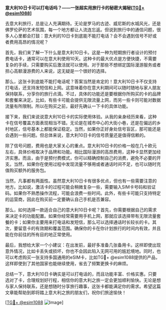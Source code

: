 **意大利10日卡可以打电话吗？——一张超实用旅行卡的秘密大揭秘[[TG💪+ @esim1088](https://t.me/s/esim1088)]**

去意大利旅行，总是让人充满期待。无论是罗马的古迹、威尼斯的水城风光，还是佛罗伦萨的艺术氛围，每一个地方都让人流连忘返。但说到旅行中的通信问题，很多人心里都会打鼓：意大利的10日卡到底能不能打电话？会不会遇到信号不好或者费用高昂的情况呢？

首先，我们来了解一下什么是意大利10日卡。这是一种为短期旅行者设计的预付费电话卡，通常可以在意大利使用10天。这种卡的最大优点是方便快捷，不需要复杂的手续，只需要购买后激活就可以使用。对于那些不想绑定国际漫游服务或者担心高额漫游费的人来说，这无疑是一个很好的选择。

那么，这张卡到底能不能打电话呢？答案当然是肯定的！意大利10日卡不仅支持打电话，还支持发短信和上网。这意味着你在意大利期间可以随时随地与家人朋友保持联系，分享你的旅行点滴。不过，具体的功能还是要根据你所购买的卡的品牌和套餐来决定。比如，有些卡可能会提供无限流量上网，而另一些卡则可能对数据流量有所限制。所以在购买之前，最好先确认一下卡的具体功能。

接下来，我们来说说意大利10日卡的实际使用体验。从我的亲身经历来看，这种卡在信号覆盖方面表现相当不错。无论是在城市中心的大街小巷，还是在偏远的乡村地区，信号基本上都能保证稳定。当然，如果你正好身处信号盲区，那可能还是会遇到一些问题。但总体来说，意大利10日卡的信号质量还是值得信赖的。

除了信号问题，费用也是大家关心的重点。意大利10日卡的价格一般在几十欧元左右，具体价格取决于品牌和功能。相比国际漫游的高昂费用，这种卡显然更加经济实惠。而且，由于是预付费模式，你可以精确控制自己的消费，避免不必要的开支。当然，如果你在使用过程中发现流量不够用或者通话时间不足，也可以随时充值购买额外的服务包。

当然，凡事都有两面性。虽然意大利10日卡有很多优点，但也有一些需要注意的地方。比如说，激活卡的过程可能会稍微复杂一些，需要输入SIM卡号码和验证码。如果你不熟悉操作流程，可能会浪费一些时间。此外，有些卡可能只支持特定的运营商，因此在购买前一定要确认自己手机是否兼容。

那么，如何选择一款适合自己的意大利10日卡呢？首先，你需要根据自己的需求来决定卡的功能配置。如果你经常需要用手机上网，那就应该选择带有无限流量套餐的卡；如果你主要用来打电话和发短信，那么可以选择通话时长较长的卡。其次，要留意卡的有效期和覆盖范围。确保你的卡在你计划旅行的时间内有效，并且能在你前往的所有目的地正常使用。

最后，我想给大家一个小建议：在出发前，最好多准备几张备用卡。这样即使出现意外情况，比如卡丢失或损坏，你也不会因此陷入无网可用的尴尬境地。同时，也可以考虑购买一张支持多国通用的eSIM卡，比如TG💪+ @esim1088提供的产品，这样即使到了其他国家也能继续使用，省去了频繁更换卡的麻烦。

总结一下，意大利10日卡确实是可以打电话的，而且功能丰富、价格实惠。只要选对了卡，合理规划好行程，相信你的意大利之旅一定会更加顺利愉快。无论是想与家人保持联系，还是想随时分享旅行趣事，这张卡都能满足你的需求。希望这篇文章能帮助到即将踏上意大利之旅的朋友们，祝你们旅途愉快！

[[TG💪+ @esim1088](https://t.me/s/esim1088) ![Image](https://i.postimg.cc/4NQfJmqS/Snipaste-2025-05-13-00-14-12.png)]